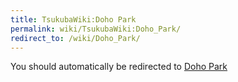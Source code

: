 ```yaml
---
title: TsukubaWiki:Doho Park
permalink: wiki/TsukubaWiki:Doho_Park/
redirect_to: /wiki/Doho_Park/
---
```


You should automatically be redirected to [Doho Park](/wiki/Doho_Park/)
